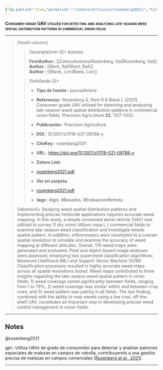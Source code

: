 ```yaml
---
{"dg-publish":true,"permalink":"/zotero/articulos/rozenberg2021/","title":"Consumer-grade UAV utilized for detecting and analyzing late-season weed spatial distribution patterns in commercial onion fields","tags":["#zotero"]}
---
```



<span style="font-variant:small-caps; font-weight: bold;">Consumer-grade UAV utilized for detecting and analyzing late-season weed spatial distribution patterns in commercial onion fields</span>

---


> [!multi-column]
>
>> [!example|min-0]+ Autores
>> 
>> **FirstAuthor**:: [[Zotero/Autores/Rozenberg, Gal\|Rozenberg, Gal]]  
>> **Author**:: [[Kent, Rafi\|Kent, Rafi]]  
>> **Author**:: [[Blank, Lior\|Blank, Lior]]  
 >
>
>> [!info|wide-2]+
>>
>> - **Tipo de fuente**:: journalArticle
>> - **Referencia**:: Rozenberg G, Kent R & Blank L (2021). Consumer-grade UAV utilized for detecting and analyzing late-season weed spatial distribution patterns in commercial onion fields. Precision Agriculture **22**, 1317–1332.
>> - **Publicación**:: Precision Agriculture
>> - **DOI**:: 10.1007/s11119-021-09786-y
>> - **CiteKey**:: rozenberg2021
>> - **URL**:: https://doi.org/10.1007/s11119-021-09786-y
>> - **Zotero Link:** 
>> - [rozenberg2021.pdf](zotero://select/library/items/QEYXFQ97)
>>
>> - **Ver en carpeta**: 
>> - [rozenberg2021.pdf](file://J:\OneDrive\Articulos\rozenberg2021.pdf)
>> - **tags**:: #gpt, #Basados, #EvaluacionRemota



> [!abstract]+ 
>Studying weed spatial distribution patterns and implementing precise herbicide applications requires accurate weed mapping. In this study, a simple unmanned aerial vehicle (UAV) was utilized to survey 11 dry onion (Allium cepa L.) commercial fields to examine late-season weed classification and investigate weeds spatial pattern. In addition, orthomosaics were resampled to a coarser spatial resolution to simulate and examine the accuracy of weed mapping at different altitudes. Overall, 176 weed maps were generated and evaluated. Pixel and object-based image analyses were assessed, employing two supervised classification algorithms: Maximum Likelihood (ML) and Support Vector Machine (SVM). Classification processes resulted in highly accurate weed maps across all spatial resolutions tested. Weed maps contributed to three insights regarding the late-season weed spatial pattern in onion fields: 1) weed coverage varied significantly between fields, ranging from 1 to 79%; 2) weed coverage was similar within and between crop rows; and 3) weed pattern was patchy in all fields. The last finding, combined with the ability to map weeds using a low cost, off-the-shelf UAV, constitutes an important step in developing precise weed control management in onion fields.


--- 

## Notes

@rozenberg2021

gpt:: Utiliza UAVs de grado de consumidor para detectar y analizar patrones espaciales de malezas en campos de cebolla, contribuyendo a una gestión precisa de malezas en campos comerciales ([Rozenberg et al., 2021](zotero://select/library/items/ZBBZRREL)).






---







